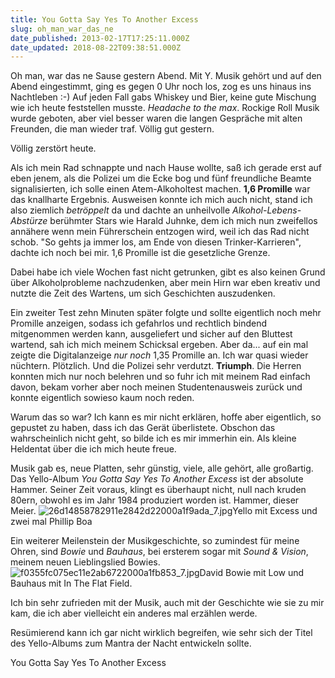 ```yaml
---
title: You Gotta Say Yes To Another Excess
slug: oh_man_war_das_ne
date_published: 2013-02-17T17:25:11.000Z
date_updated: 2018-08-22T09:38:51.000Z
---
```


Oh man, war das ne Sause gestern Abend. Mit Y. Musik gehört und auf den Abend eingestimmt, ging es gegen 0 Uhr noch los, zog es uns hinaus ins Nachtleben :-) Auf jeden Fall gabs Whiskey und Bier, keine gute Mischung wie ich heute feststellen musste. *Headache to the max*. Rockige Roll Musik wurde geboten, aber viel besser waren die langen Gespräche mit alten Freunden, die man wieder traf. Völlig gut gestern.

Völlig zerstört heute.

Als ich mein Rad schnappte und nach Hause wollte, saß ich gerade erst auf eben jenem, als die Polizei um die Ecke bog und fünf freundliche Beamte signalisierten, ich solle einen Atem-Alkoholtest machen. **1,6 Promille** war das knallharte Ergebnis. Ausweisen konnte ich mich auch nicht, stand ich also ziemlich *betröppelt* da und dachte an unheilvolle *Alkohol-Lebens-Abstürze* berühmter Stars wie Harald Juhnke, dem ich mich nun zweifellos annähere wenn mein Führerschein entzogen wird, weil ich das Rad nicht schob. "So gehts ja immer los, am Ende von diesen Trinker-Karrieren", dachte ich noch bei mir. 1,6 Promille ist die gesetzliche Grenze.

Dabei habe ich viele Wochen fast nicht getrunken, gibt es also keinen Grund über Alkoholprobleme nachzudenken, aber mein Hirn war eben kreativ und nutzte die Zeit des Wartens, um sich Geschichten auszudenken.

Ein zweiter Test zehn Minuten später folgte und sollte eigentlich noch mehr Promille anzeigen, sodass ich gefahrlos und rechtlich bindend mitgenommen werden kann, ausgeliefert und sicher auf den Bluttest wartend, sah ich mich meinem Schicksal ergeben. Aber da... auf ein mal zeigte die Digitalanzeige *nur noch* 1,35 Promille an. Ich war quasi wieder nüchtern. Plötzlich. Und die Polizei sehr verdutzt. **Triumph**. Die Herren konnten mich nur noch belehren und so fuhr ich mit meinem Rad einfach davon, bekam vorher aber noch meinen Studentenausweis zurück und konnte eigentlich sowieso kaum noch reden.

Warum das so war? Ich kann es mir nicht erklären, hoffe aber eigentlich, so gepustet zu haben, dass ich das Gerät überlistete. Obschon das wahrscheinlich nicht geht, so bilde ich es mir immerhin ein. Als kleine Heldentat über die ich mich heute freue.

Musik gab es, neue Platten, sehr günstig, viele, alle gehört, alle großartig. Das Yello-Album *You Gotta Say Yes To Another Excess* ist der absolute Hammer. Seiner Zeit voraus, klingt es überhaupt nicht, null nach kruden 80ern, obwohl es im Jahr 1984 produziert worden ist. Hammer, dieser Meier.
![26d14858782911e2842d22000a1f9ada_7.jpg](http://thafaker.de/assets_c/2013/02/26d14858782911e2842d22000a1f9ada_7-thumb-580x580-396.jpg)Yello mit Excess und zwei mal Phillip Boa

Ein weiterer Meilenstein der Musikgeschichte, so zumindest für meine Ohren, sind *Bowie* und *Bauhaus*, bei ersterem sogar mit *Sound & Vision*, meinem neuen Lieblingslied Bowies.
![f0355fc075ec11e2ab6722000a1fb853_7.jpg](__GHOST_URL__/Krafft-Prinzmetal/skalen/assets_c/2013/02/f0355fc075ec11e2ab6722000a1fb853_7-thumb-580x580-398.jpg)David Bowie mit Low und Bauhaus mit In The Flat Field.

Ich bin sehr zufrieden mit der Musik, auch mit der Geschichte wie sie zu mir kam, die ich aber vielleicht ein anderes mal erzählen werde.

Resümierend kann ich gar nicht wirklich begreifen, wie sehr sich der Titel des Yello-Albums zum Mantra der Nacht entwickeln sollte.

You Gotta Say Yes To Another Excess
